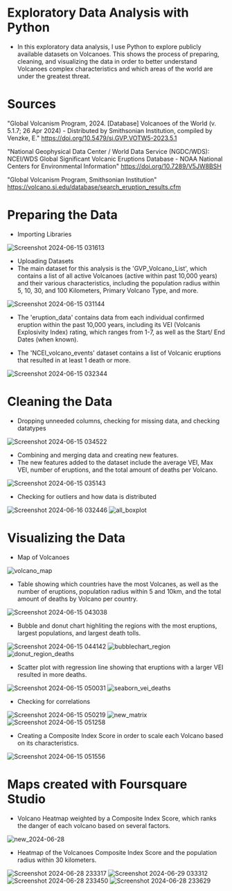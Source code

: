 # Exploratory Data Analysis with Python
-    In this exploratory data analysis, I use Python
    to explore publicly available datasets on Volcanoes. This shows the process of preparing,
    cleaning, and visualizing the data in order to better understand Volcanoes complex characteristics and which areas of the world are under the greatest threat.
    
# Sources
"Global Volcanism Program, 2024. [Database] Volcanoes of the World (v. 5.1.7; 26 Apr 2024) -
Distributed by Smithsonian Institution, compiled by Venzke, E." https://doi.org/10.5479/si.GVP.VOTW5-2023.5.1

"National Geophysical Data Center / World Data Service (NGDC/WDS): NCEI/WDS Global Significant Volcanic Eruptions Database -
NOAA National Centers for Environmental Information" https://doi.org/10.7289/V5JW8BSH

"Global Volcanism Program, Smithsonian Institution" https://volcano.si.edu/database/search_eruption_results.cfm

# Preparing the Data
- Importing Libraries
  
![Screenshot 2024-06-15 031613](https://github.com/Matteo2979/Volcano-Analysis/assets/105907530/f82c7bb0-1db3-4ce7-b6f6-27d73bae14ca)

- Uploading Datasets
- The main dataset for this analysis is the 'GVP_Volcano_List', which contains a list of all active Volcanoes (active within past 10,000 years) and their various characteristics, including the population radius within 5, 10, 30, and 100 Kilometers, Primary Volcano Type, and more.

![Screenshot 2024-06-15 031144](https://github.com/Matteo2979/Volcano-Analysis/assets/105907530/f862508a-a54e-4e3c-aeed-52f1c7e4563b)

- The 'eruption_data' contains data from each individual confirmed eruption within the past 10,000 years, including its VEI  (Volcanis Explosivity Index) rating, which ranges from 1-7, as well as the Start/ End Dates (when known).

- The 'NCEI_volcano_events' dataset contains a list of Volcanic eruptions that resulted in at least 1 death or more.


![Screenshot 2024-06-15 032344](https://github.com/Matteo2979/Volcano-Analysis/assets/105907530/f6d63a2a-b777-45d9-8bb4-a7ec61bfdcf2)

# Cleaning the Data
- Dropping  unneeded columns, checking for missing data, and checking datatypes

![Screenshot 2024-06-15 034522](https://github.com/Matteo2979/Volcano-Analysis/assets/105907530/cb805457-ad47-4e54-93c9-684252123119)

- Combining and merging data and creating new features.
- The new features added to the dataset include the average VEI, Max VEI, number of eruptions, and the total amount of deaths per Volcano.

![Screenshot 2024-06-15 035143](https://github.com/Matteo2979/Volcano-Analysis/assets/105907530/ad1ebc46-a7cb-447f-99c0-b0aa79877d8a)

- Checking for outliers and how data is distributed

![Screenshot 2024-06-16 032446](https://github.com/Matteo2979/Volcano-Analysis/assets/105907530/ec3dbea2-6088-491c-b4a5-99454138527a)
![all_boxplot](https://github.com/Matteo2979/Volcano-Analysis/assets/105907530/578c1e4e-e277-4ddb-8b96-348dd28d6bd3)

# Visualizing the Data
- Map of Volcanoes
  
![volcano_map](https://github.com/Matteo2979/Volcano-Analysis/assets/105907530/31edca9d-b9c3-40a9-9f53-aa55e02cf42d)

- Table showing which countries have the most Volcanes, as well as the number of eruptions, population radius within 5 and 10km, and the total amount of deaths by Volcano per country.

![Screenshot 2024-06-15 043038](https://github.com/Matteo2979/Volcano-Analysis/assets/105907530/0752c1fd-1c09-4a90-a79d-b29111ae96ba)

- Bubble and donut chart highliting the regions with the most eruptions, largest populations, and largest death tolls.

![Screenshot 2024-06-15 044142](https://github.com/Matteo2979/Volcano-Analysis/assets/105907530/ab85b2f2-9653-4cd3-9a71-cb771bdbbb9c)
![bubblechart_region](https://github.com/Matteo2979/Volcano-Analysis/assets/105907530/f098df99-77f3-4958-90b1-d2fa3b8a2699)
![donut_region_deaths](https://github.com/Matteo2979/Volcano-Analysis/assets/105907530/2ca18ce1-a977-4143-8cdc-4b6c4905e878)

- Scatter plot with regression line showing that eruptions with a larger VEI resulted in more deaths.

![Screenshot 2024-06-15 050031](https://github.com/Matteo2979/Volcano-Analysis/assets/105907530/a4a871c4-b044-4c74-8d4e-7e1f8e05bcc2)
![seaborn_vei_deaths](https://github.com/Matteo2979/Volcano-Analysis/assets/105907530/d9658678-440c-433b-9da3-ee719cb85f11)

- Checking for correlations

![Screenshot 2024-06-15 050219](https://github.com/Matteo2979/Volcano-Analysis/assets/105907530/c3d75e99-6b6d-40be-a78c-065f4a522344)
![new_matrix](https://github.com/Matteo2979/Volcano-Analysis/assets/105907530/ffc0ec40-4d2b-4fe8-8627-419e2b25667f)
![Screenshot 2024-06-15 051258](https://github.com/Matteo2979/Volcano-Analysis/assets/105907530/98c26929-64c4-4b1e-89b0-21bfde0bb1db)

- Creating a Composite Index Score in order to scale each Volcano based on its characteristics.

![Screenshot 2024-06-15 051556](https://github.com/Matteo2979/Volcano-Analysis/assets/105907530/64ed3bd9-86bc-4490-8750-b97b11d18133)

# Maps created with Foursquare Studio 
- Volcano Heatmap weighted by a Composite Index Score, which ranks the danger of each volcano based on several factors. 
  
![new_2024-06-28](https://github.com/Matteo2979/Volcano-Analysis/assets/105907530/57eb489c-6592-46ac-bd46-7b55635ba2ab)

- Heatmap of the Volcanoes Composite Index Score and the population radius within 30 kilometers.

![Screenshot 2024-06-28 233317](https://github.com/Matteo2979/Volcano-Analysis/assets/105907530/9d9f5161-361b-4809-84bb-029452cda1c1)
![Screenshot 2024-06-29 033312](https://github.com/Matteo2979/Volcano-Analysis/assets/105907530/e53a5ce3-8c1b-43c1-9e44-4c4b54708654)
![Screenshot 2024-06-28 233450](https://github.com/Matteo2979/Volcano-Analysis/assets/105907530/b907fffd-0f2f-4bb5-a396-67cd11a822cf)
![Screenshot 2024-06-28 233629](https://github.com/Matteo2979/Volcano-Analysis/assets/105907530/cb7ca1e3-1ec3-4806-a145-e5dd7209cca8)

